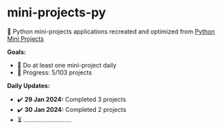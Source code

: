 # mini-projects-py
🐍 Python mini-projects applications recreated and optimized from [Python Mini Projects](https://python-world.github.io/python-mini-projects/#/)

**Goals:**
- 📌 Do at least one mini-project daily
- 📅 Progress: 5/103 projects

**Daily Updates:**
- ✔️ **29 Jan 2024:** Completed 3 projects
- ✔️ **30 Jan 2024:** Completed 2 projects
- ⏳ *............................*

